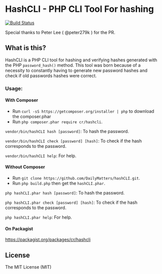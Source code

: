 # HashCLI - PHP CLI Tool For hashing

[![Build Status](https://travis-ci.org/DailyMatters/hashCLI.svg?branch=master)](https://travis-ci.org/DailyMatters/hashCLI)

Special thanks to Peter Lee ( @peter279k ) for the PR.

## What is this?
HashCLI is a PHP CLI tool for hashing and verifying hashes generated with the PHP `password_hash()` method. This tool was born because of a necessity to constantly having to generate new password hashes and check if old passwords hashes were correct.

### Usage:

#### With Composer

- Run ```curl -sS https://getcomposer.org/installer | php``` to download the composer.phar
- Run ```php composer.phar require cr/hashcli```.

```vendor/bin/hashCLI hash [password]```: To hash the password.

```vendor/bin/hashCLI check [password] [hash]```: To check if the hash corresponds to the password.

```vendor/bin/hashCLI help```: For help.

#### Without Composer

- Run ```git clone https://github.com/DailyMatters/hashCLI.git```.
- Run ```php build.php``` then get the ```hashCLI.phar```.

`php hashCLI.phar hash [password]`: To hash the password.

`php hashCLI.phar check [password] [hash]`: To check if the hash corresponds to the password.

`php hashCLI.phar help`: For help.

#### On Packagist

https://packagist.org/packages/cr/hashcli

## License

The MIT License (MIT)
